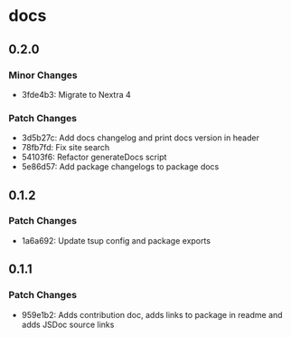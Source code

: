 # docs

## 0.2.0

### Minor Changes

- 3fde4b3: Migrate to Nextra 4

### Patch Changes

- 3d5b27c: Add docs changelog and print docs version in header
- 78fb7fd: Fix site search
- 54103f6: Refactor generateDocs script
- 5e86d57: Add package changelogs to package docs

## 0.1.2

### Patch Changes

- 1a6a692: Update tsup config and package exports

## 0.1.1

### Patch Changes

- 959e1b2: Adds contribution doc, adds links to package in readme and adds JSDoc source links
